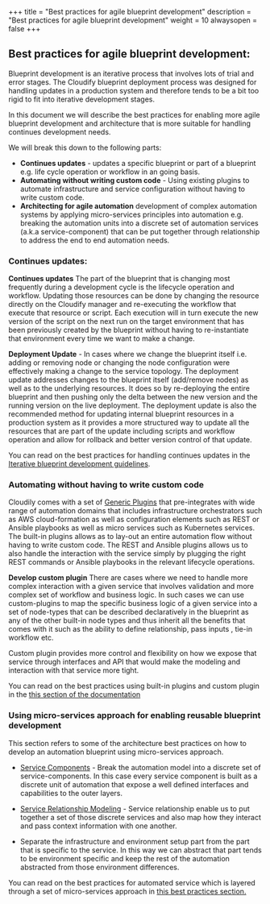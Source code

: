 +++
title = "Best practices for agile blueprint development"
description = "Best practices for agile blueprint development"
weight = 10
alwaysopen = false
+++




## Best practices for agile blueprint development:

Blueprint development is an iterative process that involves lots of trial and error stages. The Cloudify blueprint deployment process was designed for handling updates in a production system and therefore tends to be a bit too rigid to fit into iterative development stages.

In this document we will describe the best practices for enabling more agile blueprint development and architecture that is more suitable for handling continues development needs.
 
 We will break this down to the following parts:

 - **Continues updates** - updates a specific blueprint or part of a
   blueprint e.g. life cycle operation or workflow in an going basis.
- **Automating without writing custom code** - Using existing plugins to automate infrastructure and service configuration without having to write custom code.
- **Architecting for agile automation** development of complex automation systems by applying micro-services principles into automation e.g. breaking the automation units into a discrete set of automation services (a.k.a service-component) that can be put together through relationship to address the end to end automation needs.

### Continues updates:

 **Continues updates** The part of the blueprint that is changing most frequently during a development cycle is the lifecycle operation and workflow. Updating those resources  can be done by changing the resource directly on the Cloudify manager and re-executing the workflow that execute that resource or script. Each execution will in turn execute the new version of the script on the next run on the target environment that has been previously created by the blueprint without having to re-instantiate that environment every time we want to make a change.
    
**Deployment Update** - In cases where we change the blueprint itself i.e. adding or removing node or changing the node configuration were effectively making a change to the service topology.  The deployment update addresses changes to the blueprint itself (add/remove nodes) as well as to the underlying resources. It does so by re-deploying the entire blueprint and then pushing only the delta between the new version and the running version on the live deployment. 
The deployment update is also the recommended method for updating internal blueprint resources in a production system as it provides a more structured way to update all the resources that are part of the update including scripts and workflow operation and allow for rollback and better version control of that update. 
    
You can read on the best practices for handling continues updates in the [Iterative blueprint development guidelines](https://docs.cloudify.co/4.6/bestpractices/agiledevelopment/).

### Automating without having to write custom code

Cloudily comes with a set of  [Generic Plugins](https://docs.cloudify.co/4.6/working_with/official_plugins/) that pre-integrates with wide range of automation domains that includes infrastructure orchestrators such as AWS cloud-formation as well as configuration elements such as REST or Ansible playbooks  as well as micro services such as Kubernetes services.
The built-in plugins allows as to lay-out an entire automation flow without having to write custom code. The REST and Ansible plugins allows us to also handle the interaction with the service simply by plugging the right REST commands or Ansible playbooks in the relevant lifecycle operations.

**Develop custom plugin** There are cases where we need to handle more complex interaction with a given service that involves validation and more complex set of workflow and business logic. 
In such cases we can use custom-plugins to map the specific business logic of a given service into a set of node-types that can be described declaratively in the blueprint as any of the other built-in node types and thus inherit all the benefits that comes with it such as the ability to define relationship, pass inputs , tie-in workflow etc.  

Custom plugin provides more control and flexibility on how we expose that service through interfaces and API that would make the modeling and interaction with that service more tight.
    
You can read on the best practices using built-in plugins and custom plugin in the [this section of the documentation](https://docs.cloudify.co/4.6/developer/writing_plugins/creating-your-own-plugin/)

  
### Using micro-services approach for enabling reusable blueprint development

This section refers to some of the architecture best practices on how to develop an automation blueprint using micro-services approach.

-   [Service Components](https://docs.cloudify.co/5.0.0/working_with/service_composition/) - Break the automation model into a discrete set of service-components. In this case every service component is built as a discrete unit of automation that expose a well defined interfaces and capabilities to the outer layers.
    
-   [Service Relationship Modeling](https://docs.cloudify.co/5.0.0/developer/blueprints/spec-relationships/) - Service relationship enable us to put together a set of those discrete services and also map how they interact and pass context information with one another.
    
-   Separate the infrastructure and environment setup part from the part that is specific to the service. In this way we can abstract that part tends to be environment specific and keep the rest of the automation abstracted from those environment differences.
    
You can read on the best practices for automated service which is layered through a set of micro-services approach in [this best practices section.](https://docs.cloudify.co/5.0.0/bestpractices/vnfguide/)

